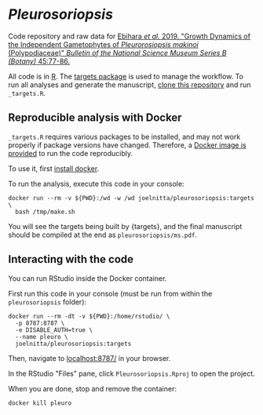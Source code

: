 # *Pleurosoriopsis*

Code repository and raw data for [Ebihara *et al.* 2019. "Growth Dynamics of the Independent Gametophytes of *Pleurorosiopsis makinoi* (Polypodiaceae)" *Bulletin of the National Science Museum Series B (Botany)* 45:77-86.](https://www.kahaku.go.jp/research/publication/botany.html)

All code is in [R](https://cran.r-project.org/). The [targets package](https://docs.ropensci.org/targets/) is used to manage the workflow. To run all analyses and generate the manuscript, [clone this repository](https://git-scm.com/book/en/v2/Git-Basics-Getting-a-Git-Repository) and run `_targets.R`.

## Reproducible analysis with Docker

`_targets.R` requires various packages to be installed, and may not work properly if package versions have changed. Therefore, a [Docker image is provided](https://hub.docker.com/r/joelnitta/pleurosoriopsis) to run the code reproducibly.

To use it, first [install docker](https://docs.docker.com/install/).

To run the analysis, execute this code in your console:

```
docker run --rm -v ${PWD}:/wd -w /wd joelnitta/pleurosoriopsis:targets \
  bash /tmp/make.sh
```

You will see the targets being built by {targets}, and the final manuscript should be compiled at the end as `pleurosoriopsis/ms.pdf`.

## Interacting with the code

You can run RStudio inside the Docker container.

First run this code in your console (must be run from within the `pleurosoriopsis` folder):

```
docker run --rm -dt -v ${PWD}:/home/rstudio/ \
  -p 8787:8787 \
  -e DISABLE_AUTH=true \
  --name pleuro \
  joelnitta/pleurosoriopsis:targets
```

Then, navigate to <localhost:8787/> in your browser.

In the RStudio "Files" pane, click `Pleurosoriopsis.Rproj` to open the project.

When you are done, stop and remove the container:

```
docker kill pleuro
```